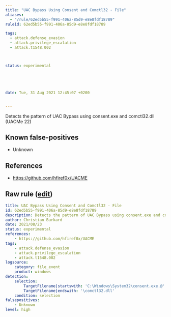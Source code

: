 ```yaml
---
title: "UAC Bypass Using Consent and Comctl32 - File"
aliases:
  - "/rule/62ed5b55-f991-406a-85d9-e8e8fdf18789"
ruleid: 62ed5b55-f991-406a-85d9-e8e8fdf18789

tags:
  - attack.defense_evasion
  - attack.privilege_escalation
  - attack.t1548.002



status: experimental





date: Tue, 31 Aug 2021 12:45:07 +0200


---
```


Detects the pattern of UAC Bypass using consent.exe and comctl32.dll (UACMe 22)

<!--more-->


## Known false-positives

* Unknown



## References

* https://github.com/hfiref0x/UACME


## Raw rule ([edit](https://github.com/SigmaHQ/sigma/edit/master/rules/windows/file_event/file_event_win_uac_bypass_consent_comctl32.yml))
```yaml
title: UAC Bypass Using Consent and Comctl32 - File
id: 62ed5b55-f991-406a-85d9-e8e8fdf18789
description: Detects the pattern of UAC Bypass using consent.exe and comctl32.dll (UACMe 22)
author: Christian Burkard
date: 2021/08/23
status: experimental
references:
    - https://github.com/hfiref0x/UACME
tags:
    - attack.defense_evasion
    - attack.privilege_escalation
    - attack.t1548.002
logsource:
    category: file_event
    product: windows
detection:
    selection:
        TargetFilename|startswith: 'C:\Windows\System32\consent.exe.@'
        TargetFilename|endswith: '\comctl32.dll'
    condition: selection
falsepositives:
    - Unknown
level: high

```

